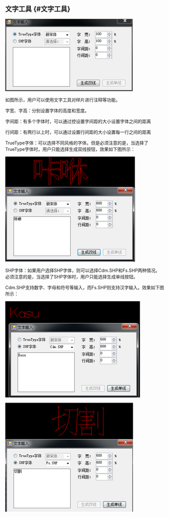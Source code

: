 ## 文字工具 {#文字工具}

![](/assets/文字工具.png)

如图所示，用户可以使用文字工具对样片进行注释等功能。

字宽、字高：分别设置字体的高度和宽度。

字间距：有多个字体时，可以通过控设置字间距的大小设置字体之间的距离

行间距：有两行以上时，可以通过设置行间距的大小设置每一行之间的距离

TrueType字体：可以选择不同风格的字体。但是必须注意的是，当选择了TrueType字体时，用户只能选择生成双线按钮，效果如下图所示：

![](/assets/TrueType字体生成.png)

SHP字体：如果用户选择SHP字体，则可以选择Cdm.SHP和Fs.SHP两种情况。必须注意的是，当选择了SHP字体时，用户只能选择生成单线按钮。

Cdm.SHP支持数字、字母和符号等输入，而Fs.SHP则支持汉字输入。效果如下图所示：

![](/assets/Cdm.SHP输入方式.png)

![](/assets/Fs.SHp模式输入.png)

